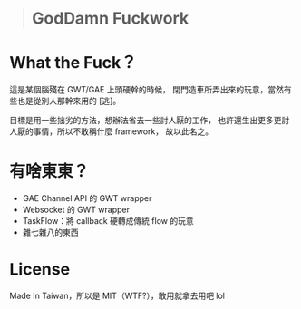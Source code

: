 > # GodDamn Fuckwork #

What the Fuck？
===============
這是某個腦殘在 GWT/GAE 上頭硬幹的時候，
閉門造車所弄出來的玩意，當然有些也是從別人那幹來用的 [逃]。

目標是用一些拙劣的方法，想辦法省去一些討人厭的工作，
也許還生出更多更討人厭的事情，所以不敢稱什麼 framework，
故以此名之。


有啥東東？
========
* GAE Channel API 的 GWT wrapper
* Websocket 的 GWT wrapper
* TaskFlow：將 callback 硬轉成傳統 flow 的玩意
* 雜七雜八的東西


License
=======
Made In Taiwan，所以是 MIT（WTF?），敢用就拿去用吧 lol